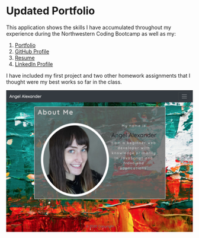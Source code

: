 # Updated Portfolio

This application shows the skills I have accumulated throughout my experience during the Northwestern Coding Bootcamp as well as my:

1. [Portfolio](https://analexander.github.io/Updated-Portfolio/)
2. [GitHub Profile](https://github.com/analexander)
3. [Resume](https://docs.google.com/document/d/e/2PACX-1vRIDbxm8dCUo8dCUXuqeNqHuIv-RgfXakkY2m0QcuETLT1fyBXTWUoihEOijebva6fRYUcEJVCUPfjp/pub)
4. [LinkedIn Profile](https://www.linkedin.com/in/angel-alexander-1171571a5/)

I have included my first project and two other homework assignments that I thought were my best works so far in the class.

![Portfolio app Screenshot](Assets/Images/portfolio-screenshot.png)